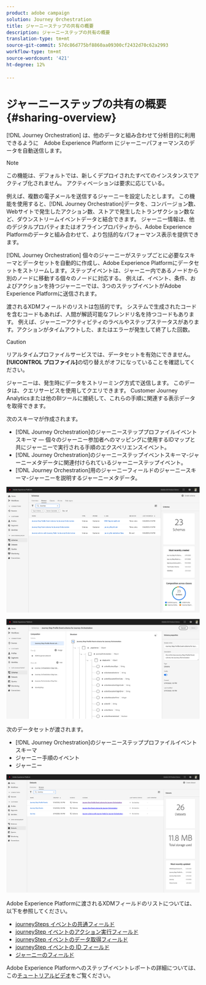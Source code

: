 ```yaml
---
product: adobe campaign
solution: Journey Orchestration
title: ジャーニーステップの共有の概要
description: ジャーニーステップの共有の概要
translation-type: tm+mt
source-git-commit: 57dc86d775bf8860aa09300cf2432d70c62a2993
workflow-type: tm+mt
source-wordcount: '421'
ht-degree: 12%

---
```



# ジャーニーステップの共有の概要{#sharing-overview}

[!DNL Journey Orchestration] は、他のデータと組み合わせて分析目的に利用できるように　Adobe Experience Platform にジャーニーパフォーマンスのデータを自動送信します。


>[!NOTE]
>
>この機能は、デフォルトでは、新しくデプロイされたすべてのインスタンスでアクティブ化されません。 アクティベーションは要求に応じている。

例えば、複数の電子メールを送信するジャーニーを設定したとします。 この機能を使用すると、[!DNL Journey Orchestration]データを、コンバージョン数、Webサイトで発生したアクション数、ストアで発生したトランザクション数など、ダウンストリームイベントデータと結合できます。 ジャーニー情報は、他のデジタルプロパティまたはオフラインプロパティから、Adobe Experience Platformのデータと組み合わせて、より包括的なパフォーマンス表示を提供できます。

[!DNL Journey Orchestration] 個々のジャーニーがステップごとに必要なスキーマとデータセットを自動的に作成し、Adobe Experience Platformにデータセットをストリームします。ステップイベントは、ジャーニー内であるノードから別のノードに移動する個々のノードに対応する。 例えば、イベント、条件、およびアクションを持つジャーニーでは、3つのステップイベントがAdobe Experience Platformに送信されます。

渡されるXDMフィールドのリストは包括的です。 システムで生成されたコードを含むコードもあれば、人間が解読可能なフレンドリ名を持つコードもあります。 例えば、ジャーニーアクティビティのラベルやステップステータスがあります。アクションがタイムアウトした、またはエラーが発生して終了した回数。

>[!CAUTION]
>
>リアルタイムプロファイルサービスでは、データセットを有効にできません。 **[!UICONTROL プロファイル]**&#x200B;の切り替えがオフになっていることを確認してください。

ジャーニーは、発生時にデータをストリーミング方式で送信します。 このデータは、クエリサービスを使用してクエリできます。 Customer Journey Analyticsまたは他のBIツールに接続して、これらの手順に関連する表示データを取得できます。

次のスキーマが作成されます。

* [!DNL Journey Orchestration]のジャーニーステッププロファイルイベントスキーマ — 個々のジャーニー参加者へのマッピングに使用するIDマップと共にジャーニーで実行される手順のエクスペリエンスイベント。
* [!DNL Journey Orchestration]のジャーニーステップイベントスキーマ-ジャーニーメタデータに関連付けられているジャーニーステップイベント。
* [!DNL Journey Orchestration]用のジャーニーフィールドのジャーニースキーマ-ジャーニーを説明するジャーニーメタデータ。

![](../assets/sharing1.png)

![](../assets/sharing2.png)

次のデータセットが渡されます。

* [!DNL Journey Orchestration]のジャーニーステッププロファイルイベントスキーマ
* ジャーニー手順のイベント
* ジャーニー

![](../assets/sharing3.png)

Adobe Experience Platformに渡されるXDMフィールドのリストについては、以下を参照してください。

* [journeySteps イベントの共通フィールド](../building-journeys/sharing-common-fields.md)
* [journeyStep イベントのアクション実行フィールド](../building-journeys/sharing-execution-fields.md)
* [journeyStep イベントのデータ取得フィールド](../building-journeys/sharing-fetch-fields.md)
* [journeyStep イベントの ID フィールド](../building-journeys/sharing-identity-fields.md)
* [ジャーニーのフィールド](../building-journeys/sharing-journey-fields.md)

Adobe Experience Platformへのステップイベントレポートの詳細については、この[チュートリアルビデオ](https://docs.adobe.com/content/help/en/journey-orchestration-learn/tutorials/reporting-step-events-to-adobe-experience-platform.html)をご覧ください。
